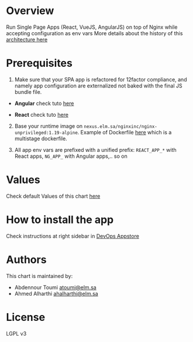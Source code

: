 # Overview
  Run Single Page Apps (React, VueJS, AngularJS) on top of Nginx while
  accepting configuration as env vars
  More details about the history of this [architecture here](https://wiki.elm.sa/display/TAKS/SPA+compliance+with+12factors+and+cloud-native)

# Prerequisites

1. Make sure that your SPA app is refactored for 12factor compliance, and namely app configuration are externalized not baked with the final JS bundle file.

- **Angular** check tuto [here](https://wiki.elm.sa/display/TAKS/2021/04/26/Tutorial+-+Refactor+Angular+app+for+CICD+Pipeline+Compliance)

- **React** check tuto [here](https://wiki.elm.sa/display/TAKS/2021/04/26/Tutorial+-+Refactor+React+app+for+CICD+Pipeline+Compliance)

2. Base your runtime image on `nexus.elm.sa/nginxinc/nginx-unprivileged:1.19-alpine`. Example of Dockerfile [here](https://bitbucket.elm.sa/projects/RM/repos/boilerplate-pipeline/browse/img-frontend.Dockerfile) which is a multistage dockerfile.

3. All app env vars are prefixed with a unified prefix: `REACT_APP_*` with React apps, `NG_APP_` with Angular apps,.. so on
# Values

Check default Values of this chart [here](
https://bitbucket.elm.sa/projects/SCL/repos/helm-chart-single-page-app/browse/single-page-app/values.yaml)

# How to install the app

Check instructions at right sidebar in [DevOps Appstore](https://appstore.devops.elm.sa/charts/elm/single-page-app)


# Authors

This chart is maintained by:

- Abdennour Toumi <atoumi@elm.sa>
- Ahmed Alharthi <ahalharthi@elm.sa>

# License

LGPL v3